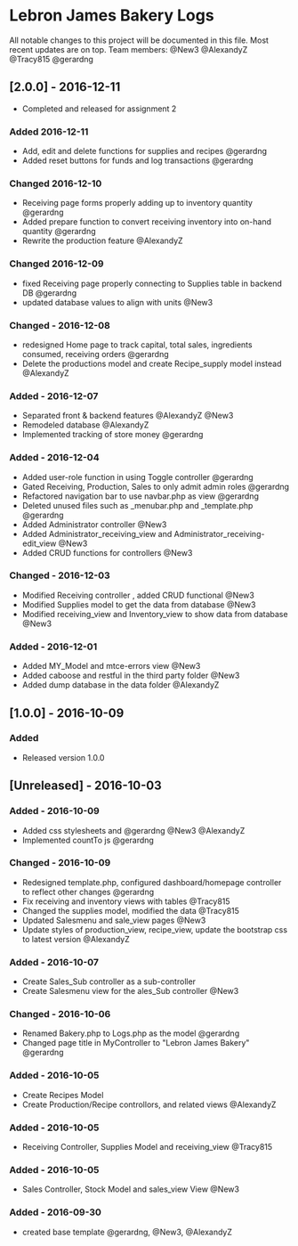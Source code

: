 # Lebron James Bakery Logs
All notable changes to this project will be documented in this file. Most recent updates are on top.
Team members:
@New3
@AlexandyZ
@Tracy815
@gerardng

## [2.0.0] - 2016-12-11
- Completed and released for assignment 2

### Added 2016-12-11
- Add, edit and delete functions for supplies and recipes @gerardng
- Added reset buttons for funds and log transactions @gerardng

### Changed 2016-12-10
- Receiving page forms properly adding up to inventory quantity @gerardng
- Added prepare function to convert receiving inventory into on-hand quantity @gerardng
- Rewrite the production feature @AlexandyZ

### Changed 2016-12-09
- fixed Receiving page properly connecting to Supplies table in backend DB @gerardng
- updated database values to align with units @New3

### Changed - 2016-12-08
- redesigned Home page to track capital, total sales, ingredients consumed, receiving orders @gerardng
- Delete the productions model and create Recipe_supply model instead @AlexandyZ

### Added - 2016-12-07
- Separated front & backend features @AlexandyZ @New3
- Remodeled database @AlexandyZ
- Implemented tracking of store money @gerardng

### Added - 2016-12-04
- Added user-role function in using Toggle controller @gerardng
- Gated Receiving, Production, Sales to only admit admin roles @gerardng
- Refactored navigation bar to use navbar.php as view @gerardng
- Deleted unused files such as _menubar.php and _template.php @gerardng
- Added Administrator controller @New3
- Added Administrator_receiving_view and Administrator_receiving-edit_view @New3
- Added CRUD functions for controllers @New3

### Changed - 2016-12-03
- Modified Receiving controller , added CRUD functional @New3
- Modified Supplies model to get the data from database @New3
- Modified receiving_view and Inventory_view to show data from database @New3

### Added - 2016-12-01
- Added MY_Model and mtce-errors view @New3
- Added caboose and restful in the third party folder @New3
- Added dump database in the data folder @AlexandyZ

## [1.0.0] - 2016-10-09
### Added
- Released version 1.0.0

## [Unreleased] - 2016-10-03
### Added - 2016-10-09
- Added css stylesheets and @gerardng @New3 @AlexandyZ
- Implemented countTo js @gerardng

### Changed - 2016-10-09
- Redesigned template.php, configured dashboard/homepage controller to reflect other changes @gerardng
- Fix receiving and inventory views with tables @Tracy815
- Changed the supplies model, modified the data @Tracy815
- Updated Salesmenu and sale_view pages @New3
- Update styles of production_view, recipe_view, update the bootstrap css to latest version @AlexandyZ

### Added - 2016-10-07
 - Create Sales_Sub controller as a sub-controller
 - Create Salesmenu view for the ales_Sub controller @New3
 
### Changed - 2016-10-06
 - Renamed Bakery.php to Logs.php as the model @gerardng
 - Changed page title in MyController to "Lebron James Bakery" @gerardng

### Added - 2016-10-05
 - Create Recipes Model
 - Create Production/Recipe controllors, and related views @AlexandyZ

 ### Added - 2016-10-05
  - Receiving Controller, Supplies Model and receiving_view @Tracy815

### Added - 2016-10-05
 - Sales Controller, Stock Model and sales_view View @New3
 
### Added - 2016-09-30 
- created base template @gerardng, @New3, @AlexandyZ